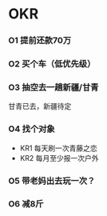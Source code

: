 # OKR

### O1 提前还款70万

### O2 买个车（低优先级）

### O3 抽空去一趟新疆/甘青

甘青已去，新疆待定

### O4 找个对象

- KR1 每天刷一次青藤之恋
- KR2 每月至少报一次户外

### O5 带老妈出去玩一次？

### O6 减8斤









